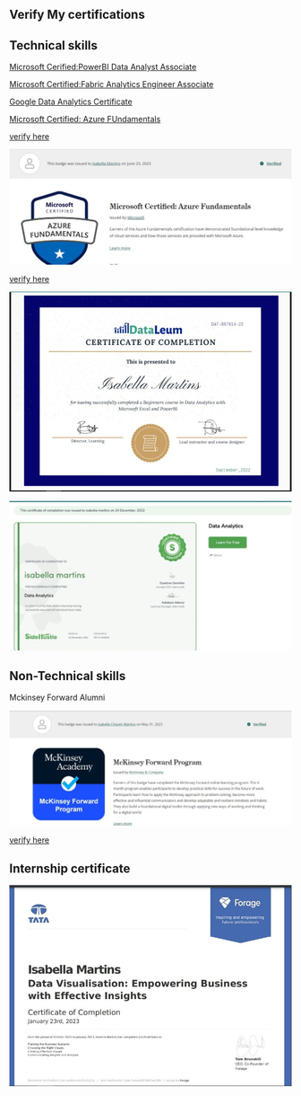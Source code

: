##  Verify My certifications

## Technical skills
[Microsoft Cerified:PowerBI Data Analyst Associate](https://learn.microsoft.com/en-gb/credentials/certifications/data-analyst-associate/)

[Microsoft Certified:Fabric Analytics Engineer Associate](https://learn.microsoft.com/en-gb/credentials/certifications/fabric-analytics-engineer-associate/)

[Google Data Analytics Certificate](https://github.com/bellaTHEanalyst/certifications/blob/main/google%20analytics%20certificate.jpg)

[Microsoft Certified: Azure FUndamentals](https://learn.microsoft.com/en-gb/credentials/certifications/azure-fundamentals/)

[verify here](https://www.credly.com/badges/097e543b-0819-4553-8f2a-1a17adc75ce9/public_url)

![](https://github.com/bellaTHEanalyst/certifications/blob/main/azure%20fundamentals%20certificate.jpg)


[verify here](https://www.credly.com/badges/c1f73aa3-969f-4d0a-a153-de8b82269009/public_url)

![](https://github.com/bellaTHEanalyst/certifications/blob/main/dataleum%20certificate.jpg)

![](https://github.com/bellaTHEanalyst/certifications/blob/main/side%20hustle%20certificate.jpg)



## Non-Technical skills

Mckinsey Forward Alumni

![](https://github.com/bellaTHEanalyst/certifications/blob/main/Mckinsey%20certification.jpg)

[verify here](https://www.credly.com/badges/ab08ad10-86f4-403e-8f94-60891a1ff32e/linked_in_profile)


 ## Internship certificate

 ![](https://github.com/bellaTHEanalyst/certifications/blob/main/tata%20certificate.jpg)
